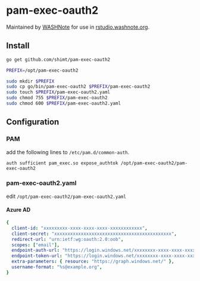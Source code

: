 # pam-exec-oauth2

Maintained by [WASHNote](washnote.com) for use in [rstudio.washnote.org](https://rstudio.washnote.org).

## Install

```bash
go get github.com/shimt/pam-exec-oauth2

PREFIX=/opt/pam-exec-oauth2

sudo mkdir $PREFIX
sudo cp go/bin/pam-exec-oauth2 $PREFIX/pam-exec-oauth2
sudo touch $PREFIX/pam-exec-oauth2.yaml
sudo chmod 755 $PREFIX/pam-exec-oauth2
sudo chmod 600 $PREFIX/pam-exec-oauth2.yaml
```

## Configuration

### PAM

add the following lines to `/etc/pam.d/common-auth`.

```
auth sufficient pam_exec.so expose_authtok /opt/pam-exec-oauth2/pam-exec-oauth2
```

### pam-exec-oauth2.yaml

edit `/opt/pam-exec-oauth2/pam-exec-oauth2.yaml`

#### Azure AD

```yaml
{
  client-id: "xxxxxxxxx-xxxx-xxxx-xxxx-xxxxxxxxxxxx",
  client-secret: "xxxxxxxxxxxxxxxxxxxxxxxxxxxxxxxxxxxxxxxxxxxx",
  redirect-url: "urn:ietf:wg:oauth:2.0:oob",
  scopes: ["email"],
  endpoint-auth-url: "https://login.windows.net/xxxxxxxx-xxxx-xxxx-xxxx-xxxxxxxxxxxx/oauth2/authorize",
  endpoint-token-url: "https://login.windows.net/xxxxxxxx-xxxx-xxxx-xxxx-xxxxxxxxxxxx/oauth2/token",
  extra-parameters: { resource: "https://graph.windows.net/" },
  username-format: "%s@example.org",
}
```
